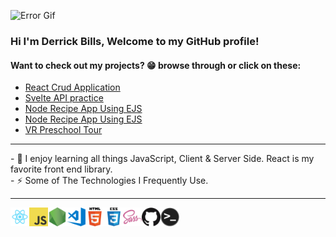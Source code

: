 <!-- ![Error Gif](https://thumbs.gfycat.com/BestMeagerHoki-size_restricted.gif) -->
<!-- ![Error Gif](https://cdn.dribbble.com/users/2442115/screenshots/8699490/media/48bbda278683c7879bebd57f0e2f9271.gif) -->
![Error Gif](https://cdn.dribbble.com/users/1396198/screenshots/4422089/code.gif)

### Hi I'm Derrick Bills, Welcome to my GitHub profile!

#### Want to check out my projects? :grin: browse through or click on these:
  - [React Crud Application](https://github.com/dbills777/crud-app-front-end)
  - [Svelte API practice](https://github.com/dbills777/hacker-news-clone)
  - [Node Recipe App Using EJS](https://github.com/dbills777/final3760)
  - [Node Recipe App Using EJS](https://github.com/dbills777/final3760)
  - [VR Preschool Tour](https://github.com/dbills777/pre_school_tour)
<hr>
- 🌱 I enjoy learning all things JavaScript, Client & Server Side. React is my favorite front end library.
<br>
- ⚡ Some of The Technologies I Frequently Use.
<hr>
<img align="left" alt="React" width="30px" src="https://raw.githubusercontent.com/github/explore/80688e429a7d4ef2fca1e82350fe8e3517d3494d/topics/react/react.png" />
<img align="left" alt="JavaScript" width="30px" src="https://raw.githubusercontent.com/github/explore/80688e429a7d4ef2fca1e82350fe8e3517d3494d/topics/javascript/javascript.png" />


<img align="left" alt="Node.js" width="30px" src="https://raw.githubusercontent.com/github/explore/80688e429a7d4ef2fca1e82350fe8e3517d3494d/topics/nodejs/nodejs.png" />
<img align="left" alt="Visual Studio Code" width="30px" src="https://raw.githubusercontent.com/github/explore/80688e429a7d4ef2fca1e82350fe8e3517d3494d/topics/visual-studio-code/visual-studio-code.png" />
<img align="left" alt="HTML5" width="30px" src="https://raw.githubusercontent.com/github/explore/80688e429a7d4ef2fca1e82350fe8e3517d3494d/topics/html/html.png" />
<img align="left" alt="CSS3" width="30px" src="https://raw.githubusercontent.com/github/explore/80688e429a7d4ef2fca1e82350fe8e3517d3494d/topics/css/css.png" />
<img align="left" alt="Sass" width="30px" src="https://raw.githubusercontent.com/github/explore/80688e429a7d4ef2fca1e82350fe8e3517d3494d/topics/sass/sass.png" />

<img align="left" alt="GitHub" width="30px" src="https://raw.githubusercontent.com/github/explore/78df643247d429f6cc873026c0622819ad797942/topics/github/github.png" />
<img align="left" alt="Terminal" width="30px" src="https://raw.githubusercontent.com/github/explore/80688e429a7d4ef2fca1e82350fe8e3517d3494d/topics/terminal/terminal.png" />
<br>


<!-- <a href="https://github.com/dbills777">
  <img align="center" src="https://github-readme-stats.anuraghazra1.vercel.app/api/top-langs/?username=dbills777&layout=compact&theme=radical" /> -->
</a>
